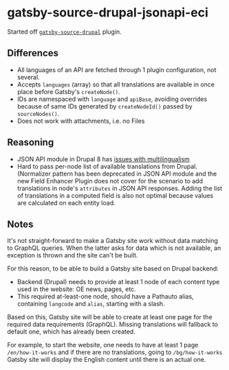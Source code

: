 # gatsby-source-drupal-jsonapi-eci

Started off [`gatsby-source-drupal`](https://www.gatsbyjs.org/packages/gatsby-source-drupal/) plugin.

## Differences

- All languages of an API are fetched through 1 plugin configuration, not several.
- Accepts `languages` (array) so that all translations are available in once place before Gatsby's `createNode()`.
- IDs are namespaced with `language` and `apiBase`, avoiding overrides because of same IDs generated by `createNodeId()` passed by `sourceNodes()`.
- Does not work with attachments, i.e. no Files

## Reasoning

- JSON API module in Drupal 8 has [issues with multilingualism](https://www.drupal.org/project/issues/jsonapi?text=translations&status=Open&priorities=All&categories=All&version=All&component=All)
- Hard to pass per-node list of available translations from Drupal. (Normalizer pattern has been deprecated in JSON API module and the new Field Enhancer Plugin does not cover for the scenario to add translations in node's `attributes` in JSON API responses. Adding the list of translations in a computed field is also not optimal because values are calculated on each entity load.

## Notes

It's not straight-forward to make a Gatsby site work without data matching to GraphQL queries. When the latter asks for data which is not available, an exception is thrown and the site can't be built.

For this reason, to be able to build a Gatsby site based on Drupal backend:

- Backend (Drupal) needs to provide at least 1 node of each content type used in the website: OE news, pages, etc.
- This required at-least-one node, should have a Pathauto alias, containing `langcode` and `alias`, starting with a slash.

Based on this, Gatsby site will be able to create at least one page for the required data requirements (GraphQL). Missing translations will fallback to default one, which has already been created.

For example, to start the website, one needs to have at least 1 page `/en/how-it-works` and if there are no translations, going to `/bg/how-it-works` Gatsby site will display the English content until there is an actual one.
